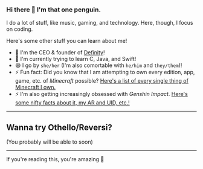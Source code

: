 ### Hi there 👋 I'm that one penguin.

I do a lot of stuff, like music, gaming, and technology. Here, though, I focus on coding.

Here's some other stuff you can learn about me!
- 🔭 I'm the CEO & founder of [Definity](https://github.com/DefinityTeam)!
- 🌱 I'm currently trying to learn C, Java, and Swift!
- 😄 I go by `she/her` (I'm also comortable with `he/him` and `they/them`)!
- ⚡ Fun fact: Did you know that I am attempting to own every edition, app, game, etc. of *Minecraft* possible? [Here's a list of every single thing of Minecraft I own.](https://github.com/jbmagination/jbmagination/blob/master/info/MINECRAFT.md)
- ⚡ I'm also getting increasingly obsessed with *Genshin Impact*. [Here's some nifty facts about it, my AR and UID, etc.!](https://github.com/jbmagination/jbmagination/blob/master/info/GENSHIN.md)
---

## Wanna try Othello/Reversi?
(You probably will be able to soon)

---

If you're reading this, you're amazing 💚
